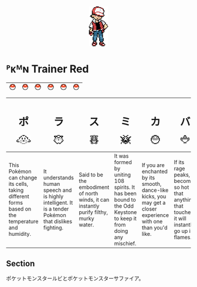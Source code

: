 <p align="center"><img src="https://github.com/ugreg/ugreg/blob/main/.rojo/img/aka.png"></p>

# ᴾᴋᴹɴ Trainer Red 

| <img src="https://github.com/ugreg/ugreg/blob/main/.rojo/img/poke.svg" height="16"> | <img src="https://github.com/ugreg/ugreg/blob/main/.rojo/img/poke.svg" height="16"> | <img src="https://github.com/ugreg/ugreg/blob/main/.rojo/img/poke.svg" height="16"> | <img src="https://github.com/ugreg/ugreg/blob/main/.rojo/img/poke.svg" height="16"> | <img src="https://github.com/ugreg/ugreg/blob/main/.rojo/img/poke.svg" height="16"> | <img src="https://github.com/ugreg/ugreg/blob/main/.rojo/img/poke.svg" height="16"> |
| :- | :- | :- | :- | :- | :- |

| <h1 align="center">ポ</h1><p align="center"><img src="https://github.com/ugreg/ugreg/blob/main/.rojo/img/p1.png" height="24"></p> | <h1 align="center">ラ</h1><p align="center"><img src="https://github.com/ugreg/ugreg/blob/main/.rojo/img/p2.png" height="24"></p> | <h1 align="center">ス</h1><p align="center"><img src="https://github.com/ugreg/ugreg/blob/main/.rojo/img/p3.png" height="24"></p> | <h1 align="center">ミ</h1><p align="center"><img src="https://github.com/ugreg/ugreg/blob/main/.rojo/img/p4.png" height="24"></p> | <h1 align="center">カ</h1><p align="center"><img src="https://github.com/ugreg/ugreg/blob/main/.rojo/img/p5.png" height="24"></p> | <h1 align="center">バ</h1><p align="center"><img src="https://github.com/ugreg/ugreg/blob/main/.rojo/img/p6.png" height="24"></p> |
| :------------------------ | :--------------------- | :---------------------- | :---------------------- | :---------------------- | :---------------------- |
| This Pokémon can change its cells, taking different forms based on the temperature and humidity. | It understands human speech and is highly intelligent. It is a tender Pokémon that dislikes fighting. | Said to be the embodiment of north winds, it can instantly purify filthy, murky water. | It was formed by uniting 108 spirits. It has been bound to the Odd Keystone to keep it from doing any mischief. | If you are enchanted by its smooth, dance-like kicks, you may get a closer experience with one than you'd like. | If its rage peaks, it becomes so hot that anything that touches it will instantly go up in flames.


## Section

ポケットモンスタールビとポケットモンスターサファイア。
